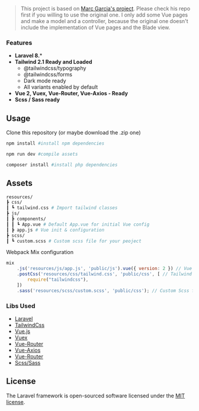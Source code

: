 > This project is based on [Marc Garcia's project](https://github.com/magarrent/laravel-tailwind-boilerplate-vue-ready). Please check his repo first if you willing to use the original one. I only add some Vue pages and make a model and a controller, because the original one doesn't include the implementation of Vue pages and the Blade view.

### Features

- **Laravel 8.***
- **Tailwind 2.1 Ready and Loaded**
  - @tailwindcss/typography
  - @tailwindcss/forms
  - Dark mode ready
  - All variants enabled by default
- **Vue 2, Vuex, Vue-Router, Vue-Axios - Ready**
- **Scss / Sass ready**

## Usage

Clone this repository (or maybe download the .zip one)

```bash
npm install #install npm dependencies

npm run dev #compile assets
```

```bash
composer install #install php dependencies
```

## Assets

```bash
resources/
┣ css/
┃ ┗ tailwind.css # Import tailwind classes
┣ js/
┃ ┣ components/
┃ ┃ ┗ App.vue # Default App.vue for initial Vue config
┃ ┣ app.js # Vue init & configuration
┣ scss/
┃ ┗ custom.scss # Custom scss file for your peoject
```

Webpack Mix configuration

```js
mix
    .js('resources/js/app.js', 'public/js').vue({ version: 2 }) // Vue template
    .postCss('resources/css/tailwind.css', 'public/css', [ // Tailwind css loaded
        require("tailwindcss"),
    ])
    .sass('resources/scss/custom.scss', 'public/css'); // Custom Scss file


```

### Libs Used

- [Laravel](https://laravel.com)
- [TailwindCss](https://tailwindcss.com)
- [Vue.js](https://vuejs.org/)
- [Vuex](https://vuex.vuejs.org/)
- [Vue-Router](https://router.vuejs.org/)
- [Vue-Axios](https://www.npmjs.com/package/vue-axios)
- [Vue-Router](https://router.vuejs.org/)
- [Scss/Sass](https://sass-lang.com/)

## License

The Laravel framework is open-sourced software licensed under the [MIT license](https://opensource.org/licenses/MIT).
